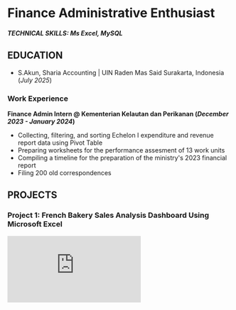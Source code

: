 # Finance Administrative Enthusiast

##### TECHNICAL SKILLS: Ms Excel, MySQL

## EDUCATION
- S.Akun, Sharia Accounting | UIN Raden Mas Said Surakarta, Indonesia (_July 2025_)

### Work Experience
**Finance Admin Intern @ Kementerian Kelautan dan Perikanan (_December 2023 - January 2024_)**
- Collecting, filtering, and sorting Echelon I expenditure and revenue report data using Pivot Table
- Preparing worksheets for the performance assesment of 13 work units
- Compiling a timeline for the preparation of the ministry's 2023 financial report
- Filing 200 old correspondences

## PROJECTS
### Project 1: French Bakery Sales Analysis Dashboard Using Microsoft Excel
![View README](https://github.com/mznaufalzikri/250824_project1/README.md)
